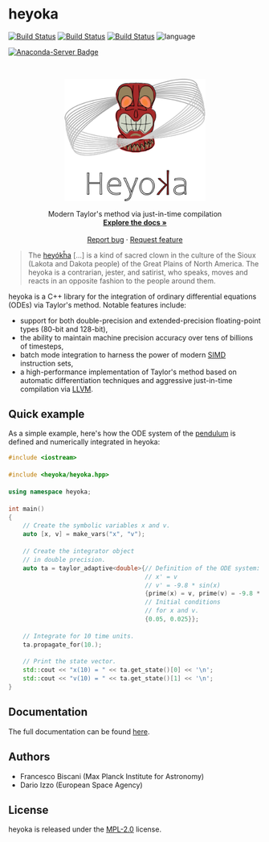 heyoka
======

[![Build Status](https://img.shields.io/circleci/project/github/bluescarni/heyoka/master.svg?style=for-the-badge)](https://circleci.com/gh/bluescarni/heyoka)
[![Build Status](https://img.shields.io/appveyor/ci/bluescarni/heyoka/master.svg?logo=appveyor&style=for-the-badge)](https://ci.appveyor.com/project/bluescarni/heyoka)
[![Build Status](https://img.shields.io/github/workflow/status/bluescarni/heyoka/GitHub%20CI?style=for-the-badge)](https://github.com/bluescarni/heyoka/actions?query=workflow%3A%22GitHub+CI%22)
![language](https://img.shields.io/badge/language-C%2B%2B17-red.svg?style=for-the-badge)

[![Anaconda-Server Badge](https://img.shields.io/conda/vn/conda-forge/heyoka.svg?style=for-the-badge)](https://anaconda.org/conda-forge/heyoka)

<!-- PROJECT LOGO -->
<br />
<p align="center">
  <a href="https://github.com/bluescarni/heyoka">
    <img src="doc/images/white_logo.png" alt="Logo" width="280">
  </a>
  <p align="center">
    Modern Taylor's method via just-in-time compilation
    <br />
    <a href="https://bluescarni.github.io/heyoka/index.html"><strong>Explore the docs »</strong></a>
    <br />
    <br />
    <a href="https://github.com/bluescarni/heyoka/issues/new/choose">Report bug</a>
    ·
    <a href="https://github.com/bluescarni/heyoka/issues/new/choose">Request feature</a>
  </p>
</p>


> The [heyókȟa](https://en.wikipedia.org/wiki/Heyoka>) [...] is a kind of
> sacred clown in the culture of the Sioux (Lakota and Dakota people)
> of the Great Plains of North America. The heyoka is a contrarian, jester,
> and satirist, who speaks, moves and reacts in an opposite fashion to the
> people around them.

heyoka is a C++ library for the integration of ordinary differential equations
(ODEs) via Taylor's method. Notable features include:

* support for both double-precision and extended-precision floating-point types
  (80-bit and 128-bit),
* the ability to maintain machine precision accuracy over
  tens of billions of timesteps,
* batch mode integration to harness the power of modern
  [SIMD](https://en.wikipedia.org/wiki/SIMD) instruction sets,
* a high-performance implementation of Taylor's method based
  on automatic differentiation techniques and aggressive just-in-time
  compilation via [LLVM](https://llvm.org/).

Quick example
-------------

As a simple example, here's how the ODE system of the
[pendulum](https://en.wikipedia.org/wiki/Pendulum_(mathematics))
is defined and numerically integrated
in heyoka:

```c++
#include <iostream>

#include <heyoka/heyoka.hpp>

using namespace heyoka;

int main()
{
    // Create the symbolic variables x and v.
    auto [x, v] = make_vars("x", "v");

    // Create the integrator object
    // in double precision.
    auto ta = taylor_adaptive<double>{// Definition of the ODE system:
                                      // x' = v
                                      // v' = -9.8 * sin(x)
                                      {prime(x) = v, prime(v) = -9.8 * sin(x)},
                                      // Initial conditions
                                      // for x and v.
                                      {0.05, 0.025}};

    // Integrate for 10 time units.
    ta.propagate_for(10.);

    // Print the state vector.
    std::cout << "x(10) = " << ta.get_state()[0] << '\n';
    std::cout << "v(10) = " << ta.get_state()[1] << '\n';
}
```

Documentation
-------------

The full documentation can be found [here](https://bluescarni.github.io/heyoka/).

Authors
-------

* Francesco Biscani (Max Planck Institute for Astronomy)
* Dario Izzo (European Space Agency)

License
-------

heyoka is released under the [MPL-2.0](https://www.mozilla.org/en-US/MPL/2.0/FAQ/)
license.
